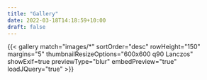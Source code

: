 ```yaml
---
title: "Gallery"
date: 2022-03-18T14:18:59+10:00
draft: false
---
```


{{< gallery match="images/*" sortOrder="desc" rowHeight="150" margins="5" thumbnailResizeOptions="600x600 q90 Lanczos" showExif=true previewType="blur" embedPreview="true" loadJQuery="true" >}}
